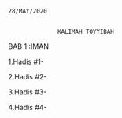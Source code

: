                                                                                                                                28/MAY/2020
                                                                                                                              

                  KALIMAH TOYYIBAH

BAB 1 :IMAN

1.Hadis #1-

2.Hadis #2-

3.Hadis #3-

4.Hadis #4-
